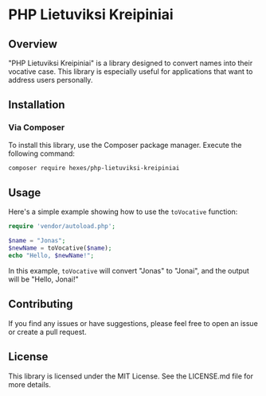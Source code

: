 # PHP Lietuviksi Kreipiniai

## Overview

"PHP Lietuviksi Kreipiniai" is a library designed to convert names into their vocative case. This library is especially useful for applications that want to address users personally.

## Installation

### Via Composer

To install this library, use the Composer package manager. Execute the following command:

```bash
composer require hexes/php-lietuviksi-kreipiniai
```

## Usage

Here's a simple example showing how to use the `toVocative` function:

```php
require 'vendor/autoload.php';

$name = "Jonas";
$newName = toVocative($name);
echo "Hello, $newName!";
```

In this example, `toVocative` will convert "Jonas" to "Jonai", and the output will be "Hello, Jonai!"

## Contributing

If you find any issues or have suggestions, please feel free to open an issue or create a pull request.

## License

This library is licensed under the MIT License. See the LICENSE.md file for more details.

